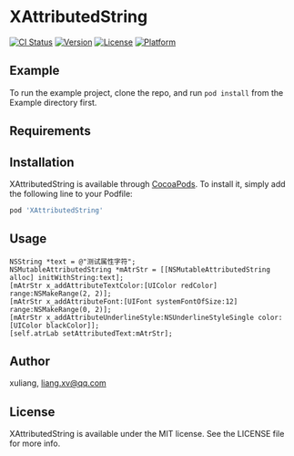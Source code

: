 # XAttributedString

[![CI Status](http://img.shields.io/travis/xuliang/XAttributedString.svg?style=flat)](https://travis-ci.org/xuliang/XAttributedString)
[![Version](https://img.shields.io/cocoapods/v/XAttributedString.svg?style=flat)](http://cocoapods.org/pods/XAttributedString)
[![License](https://img.shields.io/cocoapods/l/XAttributedString.svg?style=flat)](http://cocoapods.org/pods/XAttributedString)
[![Platform](https://img.shields.io/cocoapods/p/XAttributedString.svg?style=flat)](http://cocoapods.org/pods/XAttributedString)

## Example

To run the example project, clone the repo, and run `pod install` from the Example directory first.

## Requirements

## Installation

XAttributedString is available through [CocoaPods](http://cocoapods.org). To install
it, simply add the following line to your Podfile:

```ruby
pod 'XAttributedString'
```
## Usage

```
NSString *text = @"测试属性字符";
NSMutableAttributedString *mAtrStr = [[NSMutableAttributedString alloc] initWithString:text];
[mAtrStr x_addAttributeTextColor:[UIColor redColor] range:NSMakeRange(2, 2)];
[mAtrStr x_addAttributeFont:[UIFont systemFontOfSize:12] range:NSMakeRange(0, 2)];
[mAtrStr x_addAttributeUnderlineStyle:NSUnderlineStyleSingle color:[UIColor blackColor]];
[self.atrLab setAttributedText:mAtrStr];
```

## Author

xuliang, liang.xv@qq.com

## License

XAttributedString is available under the MIT license. See the LICENSE file for more info.
